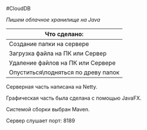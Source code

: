 #CloudDB

*Пишем облачное хранилище на Java*


| Что сделано:  |
| ------------- |
| Создание папки на сервере  |
| Загрузка файла на ПК или Сервер |
| Удаление файлов на ПК или Сервере  |
| Опуститься\подняться по древу папок  |



Серверная часть написана на Netty.

Графическая часть была сделана с помощью JavaFX.

Системой сборки выбран Maven.

Сервер слушает порт: 8189
